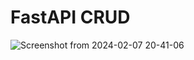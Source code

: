 # FastAPI CRUD


![Screenshot from 2024-02-07 20-41-06](https://github.com/themusharraf/FastApi-CRUD/assets/122869450/70013e4f-fdf0-48d4-8c93-0c19cb1ace8e)

